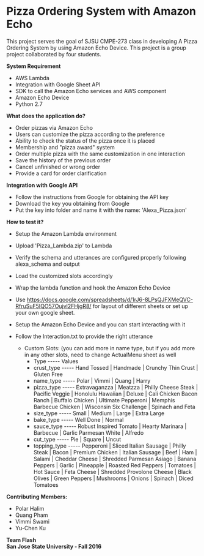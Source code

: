 # Pizza Ordering System with Amazon Echo

This project serves the goal of SJSU CMPE-273 class in developing A Pizza Ordering System by using Amazon Echo Device. This project is a group project collaborated by four students.

<b>System Requirement</b>
- AWS Lambda
- Integration with Google Sheet API 
- SDK to call the Amazon Echo services and AWS component
- Amazon Echo Device
- Python 2.7

<b>What does the application do?</b>
- Order pizzas via Amazon Echo
- Users can customize the pizza according to the preference
- Ability to check the status of the pizza once it is placed
- Membership and "pizza award" system
- Order multiple pizza with the same customization in one interaction
- Save the history of the previous order 
- Cancel unfinished or wrong order
- Provide a card for order clarification

<b>Integration with Google API</b>
- Follow the instructions from Google for obtaining the API key
- Download the key you obtaining from Google
- Put the key into folder and name it with the name: 'Alexa_Pizza.json'

<b>How to test it?</b>
- Setup the Amazon Lambda environment
- Upload 'Pizza_Lambda.zip' to Lambda
- Verify the schema and utterances are configured properly following alexa_schema and output
- Load the customized slots accordingly
- Wrap the lambda function and hook the Amazon Echo Device
- Use https://docs.google.com/spreadsheets/d/1rJ6-8LPsQJFXMeQVC-RfruSuF5IQO57Oujvl2FHjgR8/ for layout of different sheets or set up your own google sheet.  
- Setup the Amazon Echo Device and you can start interacting with it
- Follow the Interaction.txt to provide the right utterance  


  * Custom Slots:  (you can add more in name type, but if you add more in any other slots, need to change ActualMenu sheet as well  
    * Type ----- Values  	
    * crust_type ----- Hand Tossed | Handmade | Crunchy Thin Crust | Gluten Free  
    * name_type ----- Polar | Vimmi | Quang | Harry    
    * pizza_type ----- Extravaganzza | Meatzza | Philly Cheese Steak | Pacific Veggie | Honolulu Hawaiian | Deluxe | Cali Chicken Bacon Ranch | Buffalo Chicken | Ultimate Pepperoni | Memphis Barbecue Chicken | Wisconsin Six Challenge | Spinach and Feta   
    * size_type ----- Small | Medium | Large | Extra Large  
    * bake_type ----- Well Done | Normal  
    * sauce_type ----- Robust Inspired Tomato | Hearty Marinara | Barbecue | Garlic Parmesan White | Alfredo   
    * cut_type ----- Pie | Square | Uncut  
    * topping_type ----- Pepperoni | Sliced Italian Sausage | Philly Steak | Bacon | Premium Chicken | Italian Sausage | Beef | Ham | Salami | Cheddar Cheese | Shredded Parmesan Asiago | Banana Peppers | Garlic | Pineapple | Roasted Red Peppers | Tomatoes | Hot Sauce | Feta Cheese | Shredded Provolone Cheese | Black Olives | Green Peppers | Mushrooms | Onions | Spinach | Diced Tomatoes   

<b>Contributing Members: </b>
- Polar Halim
- Quang Pham
- Vimmi Swami
- Yu-Chen Ku

<b>Team Flash<b>  
San Jose State University - Fall 2016
